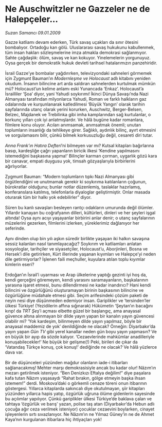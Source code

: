 # Ne Auschwitzler ne Gazzeler ne de Halepçeler...

*Suzan Samancı 09.01.2009*

<div class="taraf_structure_2col_1zq">
<div class="margen_n">



 <p>Gazze katliamı devam ederken, Türk savaş uçakları da sınır ötesini bombalıyor. Ortadoğu kan gölü. Uluslararası savaş hukukunu kabullenmek, tüm insan hakları sözleşmelerine imza atmakla demokrasi sağlanmıyor. Sahte çağdaşlık: ölüm, savaş ve kan kokuyor. Yinelemelerin yorgunuyuz. Oysa gerçek bir demokratik hukuk devleti tarihsel hatalarımızın panzehiridir. <br/><br/>İsrail Gazze’ye bombalar yağdırırken, televizyondaki sahneleri görmemek için Zygmunt Bauman’ın <i>Modernleşme ve Holocaust</i> adlı kitabını yeniden okudum. İnsanın bilincine art arda saldıran sahnelerden kurtulmak mümkün mü? Holocaust’un kelime anlamı eski Yunancada ‘Enkaz’. Holocaust’a İsrailliler ‘Şoa’ diyor, yani Yahudi soykırımı! İkinci Dünya Savaşı’nda Nazi Almanyası tarafından milyonlarca Yahudi, Roman ve farklı halkların gaz odalarında ve kurşunlanarak katledilmesi ‘Büyük Yangın’ olarak tarihin sayfalarında utanç olarak yerini korurken, Auschwitz, Berger-Belsen, Belzec, Majdanek ve Trebilinka gibi imha kamplarından sağ kurtulanlar, o korkunç yılları çok iyi anlatmışlardır. Ve hâlâ bugüne kadar romanlara, filmlere konu oluyor. Acıları anımsamak, anımsatmak önemli; unutan toplumların insanlığı da tehlikeye girer. Sağlıklı, aydınlık bilinç, ayırt etmesini ve sorgulamasını bilir, çünkü bilmek korkusuzluğu değil, cesareti diri tutar.<i> <br/><br/>Anna Frank’ın Hatıra Defteri</i>’ni bilmeyen var mı? Kutsal kitapları bağırlarına basıp, kardeşliğe çağrı yapanların biricik ilkesi ‘Kendine yapılmasını istemediğini başkasına yapma!’ Bilinçler karman çorman, uygarlık gözü kara bir canavar, empati duygusu yok, timsah gözyaşlarıyla birbirlerini ağırlıyorlar. <br/><br/>Zygmunt Bauman: “Modern toplumların tıpkı Nazi Almanyası gibi örgütlendiğini ve unutmamak gerekir ki soykırıma katılanların çoğunun, bürokratlar olduğunu; bunlar notlar düzenlemiş, taslaklar hazırlamış, konferanslara katılmış, telefonlarla diyaloglar geliştirmiştir. Onlar masada oturarak tüm bir halkı yok edebilirler” diyor. <br/><br/>Süren bu kanlı savaşları besleyen rantçı odakların umurunda değil ölümler. Yıllardır kanayan bu coğrafyanın dilleri, kültürleri, dinleri ve her şeyleri işgal altında! Oysa aynı acıyı yaşayanlar birbirini anlar denir; o utanç sayfalarının müzelerini gezerken, filmlerini izlerken, yüreklerimiz dağlanıyor her seferinde. <br/><br/>Aynı dinden olup bin yılı aşkın süredir birlikte yaşayan iki halkın savaşına sessiz kalanları nasıl tanımlayacağız? Soykırım ve katliamları anlatan sosyologlar, tarihçiler ve siyasetçiler, Holocaust’u, Aborjinleri, Bosna ve Hersek’i dile getirirken, Kürt illerinde yaşanan kıyımları ve Halepçe’yi neden dile getirmiyorlar? İşlenen faili meçhuller, kuyulara atılan toplu kıyımlar kimlerin eseri? <br/><br/>Erdoğan’ın İsrail’i uyarması ve Arap ülkelerine yaptığı gezinti iyi hoş da, kendi gerçeğini göremeyen, kendi yarasını saramayanların, başkalarının yarasına işaret etmesi, bunu dillendirmesi ne kadar inandırıcı? Hani kendi bilincini ve özgürlüğünü oluşturamayan birinin başkasının bilincine ve özgürlüğüne müdahale etmesi gibi. Seçim arifesindeki çözüm paketi de neyin nesi diye düşünmeden edemiyor insan. Gariplikler ve ‘tersinden’ler ülkesi Türkiye! (Yezidilerin affına sığınarak) Hükümetin ‘Şeytan’ın bacağını kırıp! da <i>TRT Şeş</i>’i açması elbette güzel bir başlangıç, ama anayasal güvence altına alınmayan bir dilde yayın yapan bir kanalın yayın güvencesi olabilir mi? ‘Yok kardeşim, bilinmeyen dilde yayın yapılmaz, böyle bir anayasal maddemiz de yok’ denildiğinde ne olacak? Örneğin: Diyarbakır’da yayın yapan <i>Gün TV</i> gibi yerel kanallar neden gün boyu yayın yapmasın? Ve en büyük bir ayıp da sözde kalıyor. ‘Cezaevlerinde mahkûmlar anadilleriyle konuşabilecekler!’ Ne büyük bir gelişme(!) Peki, birileri de çıkar da ‘Vatandaş Türkçe konuş, çok konuş!’ dediğinde ne olacak? Ve hâlâ yüzlerce dava var. <br/><br/>Bir de düşünceleri yüzünden mağdur olanların iade-i itibarları sağlanacakmış! Mehter marşı demokrasisiyle ancak bu kadar olur! Nâzım’ın mezarı getirilmek isteniyor. “Ben Denizkızı Eftalya değilim!” diye paşalara kafa tutan Nâzım yaşasaydı “Rahat bırakın, gölge etmeyin başka ihsan istemem!” derdi. Moskova’daki o görkemli cenaze töreni onun itibarının göstergesi. Yıllarca kitaplarda sakıncalı diye okutulmayan, şiir kitapları yüzünden yıllarca hapis yatıp, özgürlük uğruna ölüme gidenlerin sayesinde bu açılımlar yapılıyor. Çünkü gariplikler ülkesi Türkiye’de baklava çalan ve tahtaya ‘özgürlük ve barış’ yazan, polise taş atan (Diyarbakır’da Hebun adlı çocuğa ağır ceza verilmek isteniyor) çocuklar cezaevini boylarken, cinayet işleyenlerin sırtı sıvazlanıyor. Ne Nâzım’ın ne Yılmaz Güney’in ne de Ahmet Kaya’nın kurgulanan itibarlara hiç ihtiyaçları yok!</p>

<br/>


<div id="taraf_not">
</div>

</div>


</div>
